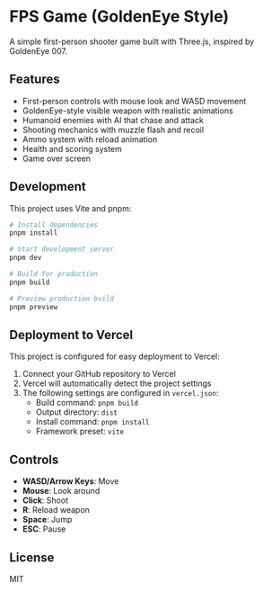 # FPS Game (GoldenEye Style)

A simple first-person shooter game built with Three.js, inspired by GoldenEye 007.

## Features

- First-person controls with mouse look and WASD movement
- GoldenEye-style visible weapon with realistic animations
- Humanoid enemies with AI that chase and attack
- Shooting mechanics with muzzle flash and recoil
- Ammo system with reload animation
- Health and scoring system
- Game over screen

## Development

This project uses Vite and pnpm:

```bash
# Install dependencies
pnpm install

# Start development server
pnpm dev

# Build for production
pnpm build

# Preview production build
pnpm preview
```

## Deployment to Vercel

This project is configured for easy deployment to Vercel:

1. Connect your GitHub repository to Vercel
2. Vercel will automatically detect the project settings
3. The following settings are configured in `vercel.json`:
   - Build command: `pnpm build`
   - Output directory: `dist`
   - Install command: `pnpm install`
   - Framework preset: `vite`

## Controls

- **WASD/Arrow Keys**: Move
- **Mouse**: Look around
- **Click**: Shoot
- **R**: Reload weapon
- **Space**: Jump
- **ESC**: Pause

## License

MIT 